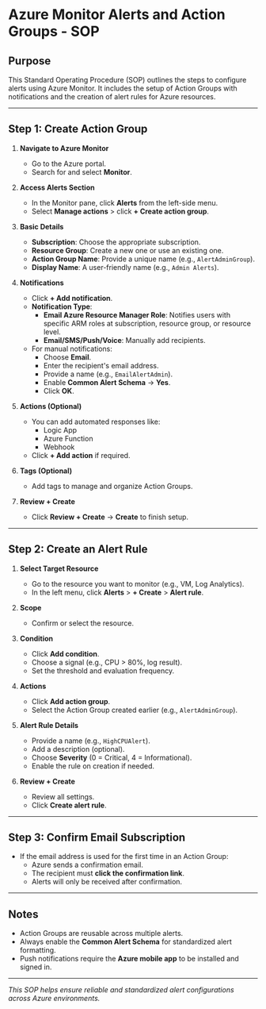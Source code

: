 # Azure Monitor Alerts and Action Groups - SOP

## Purpose
This Standard Operating Procedure (SOP) outlines the steps to configure alerts using Azure Monitor. It includes the setup of Action Groups with notifications and the creation of alert rules for Azure resources.

---

## Step 1: Create Action Group

1. **Navigate to Azure Monitor**
   - Go to the Azure portal.
   - Search for and select **Monitor**.

2. **Access Alerts Section**
   - In the Monitor pane, click **Alerts** from the left-side menu.
   - Select **Manage actions** > click **+ Create action group**.

3. **Basic Details**
   - **Subscription**: Choose the appropriate subscription.
   - **Resource Group**: Create a new one or use an existing one.
   - **Action Group Name**: Provide a unique name (e.g., `AlertAdminGroup`).
   - **Display Name**: A user-friendly name (e.g., `Admin Alerts`).

4. **Notifications**
   - Click **+ Add notification**.
   - **Notification Type**:
     - **Email Azure Resource Manager Role**: Notifies users with specific ARM roles at subscription, resource group, or resource level.
     - **Email/SMS/Push/Voice**: Manually add recipients.
   - For manual notifications:
     - Choose **Email**.
     - Enter the recipient's email address.
     - Provide a name (e.g., `EmailAlertAdmin`).
     - Enable **Common Alert Schema** → **Yes**.
     - Click **OK**.

5. **Actions (Optional)**
   - You can add automated responses like:
     - Logic App
     - Azure Function
     - Webhook
   - Click **+ Add action** if required.

6. **Tags (Optional)**
   - Add tags to manage and organize Action Groups.

7. **Review + Create**
   - Click **Review + Create** → **Create** to finish setup.

---

## Step 2: Create an Alert Rule

1. **Select Target Resource**
   - Go to the resource you want to monitor (e.g., VM, Log Analytics).
   - In the left menu, click **Alerts** > **+ Create** > **Alert rule**.

2. **Scope**
   - Confirm or select the resource.

3. **Condition**
   - Click **Add condition**.
   - Choose a signal (e.g., CPU > 80%, log result).
   - Set the threshold and evaluation frequency.

4. **Actions**
   - Click **Add action group**.
   - Select the Action Group created earlier (e.g., `AlertAdminGroup`).

5. **Alert Rule Details**
   - Provide a name (e.g., `HighCPUAlert`).
   - Add a description (optional).
   - Choose **Severity** (0 = Critical, 4 = Informational).
   - Enable the rule on creation if needed.

6. **Review + Create**
   - Review all settings.
   - Click **Create alert rule**.

---

## Step 3: Confirm Email Subscription

- If the email address is used for the first time in an Action Group:
  - Azure sends a confirmation email.
  - The recipient must **click the confirmation link**.
  - Alerts will only be received after confirmation.

---

## Notes

- Action Groups are reusable across multiple alerts.
- Always enable the **Common Alert Schema** for standardized alert formatting.
- Push notifications require the **Azure mobile app** to be installed and signed in.

---

_This SOP helps ensure reliable and standardized alert configurations across Azure environments._

